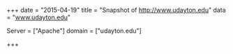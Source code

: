 
+++
date = "2015-04-19"
title = "Snapshot of http://www.udayton.edu"
data = "www.udayton.edu"

Server = ["Apache"]
domain = ["udayton.edu"]


+++
#
